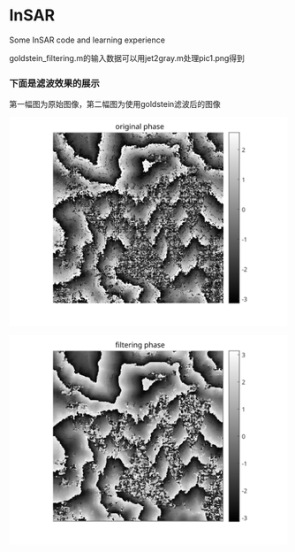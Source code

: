 # InSAR
Some InSAR code and learning experience

goldstein_filtering.m的输入数据可以用jet2gray.m处理pic1.png得到

### 下面是滤波效果的展示
第一幅图为原始图像，第二幅图为使用goldstein滤波后的图像

![原始图像](https://github.com/hjf1998/InSAR/blob/insar-filtering/ori_image.svg "未滤波图像")

![滤波后图像](https://github.com/hjf1998/InSAR/blob/insar-filtering/filtering_image.svg "滤波图像")

